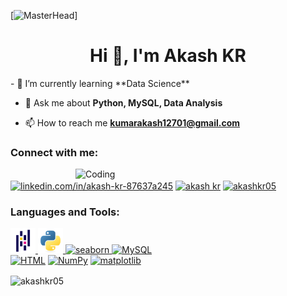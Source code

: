 [![MasterHead](https://surfingthecode.com/img/python.gif)]
<h1 align="center">Hi 👋, I'm Akash KR</h1>
- 🌱 I’m currently learning **Data Science**

- 💬 Ask me about **Python, MySQL, Data Analysis**

- 📫 How to reach me **kumarakash12701@gmail.com**

<h3 align="left">Connect with me:</h3>
<img align="right" alt="Coding" width="400" src="https://cdn.dribbble.com/users/1059583/screenshots/4171367/coding-freak.gif">
<p align="left">
<a href="https://www.linkedin.com/in/akash-kr-87637a245/" target="blank"><img align="center" src="https://raw.githubusercontent.com/rahuldkjain/github-profile-readme-generator/master/src/images/icons/Social/linked-in-alt.svg" alt="linkedin.com/in/akash-kr-87637a245" height="30" width="40" /></a>
<a href="https://www.hackerrank.com/akashkr05?hr_r=1" target="blank"><img align="center" src="https://raw.githubusercontent.com/rahuldkjain/github-profile-readme-generator/master/src/images/icons/Social/hackerrank.svg" alt="akash kr" height="30" width="40" /></a>
<a href="https://www.hackerearth.com/akashkr05" target="blank"><img align="center" src="https://raw.githubusercontent.com/rahuldkjain/github-profile-readme-generator/master/src/images/icons/Social/hackerearth.svg" alt="akashkr05" height="30" width="40" /></a>
</p>

<h3 align="left">Languages and Tools:</h3> 
<p align="left"> <a href="https://pandas.pydata.org/" target="_blank" rel="noreferrer"> <img src="https://raw.githubusercontent.com/devicons/devicon/2ae2a900d2f041da66e950e4d48052658d850630/icons/pandas/pandas-original.svg" alt="pandas" width="40" height="40"/> </a> <a href="https://www.python.org" target="_blank" rel="noreferrer"> <img src="https://raw.githubusercontent.com/devicons/devicon/master/icons/python/python-original.svg" alt="python" width="40" height="40"/> </a> <a href="https://seaborn.pydata.org/" target="_blank" rel="noreferrer"> <img src="https://seaborn.pydata.org/_images/logo-mark-lightbg.svg" alt="seaborn" width="40" height="40"/> 
   <a href="https://www.mysql.com/" target="_blank" rel="noreferrer"> <img src="https://1000logos.net/wp-content/uploads/2020/08/MySQL-Logo.png" alt="MySQL" width="40" height="40"/></a>
   <br>
  <a href="https://html.com/" target="_blank" rel="noreferrer"> <img src="https://cdn.pixabay.com/photo/2017/08/05/11/16/logo-2582748_1280.png" alt="HTML" width="40" height="40"/></a>
   <a href="https://numpy.org/" target="_blank" rel="noreferrer"> <img src="https://encrypted-tbn0.gstatic.com/images?q=tbn:ANd9GcS7bE1HJBoR7Vb7mJiEZI6J5A7O3uCIUtbm2W7zNE_2POzVUMgUxztr_sOnru0HB3s69no&usqp=CAU" alt="NumPy" width="40" height="40"/></a>
   <a href="https://matplotlib.org/" target="_blank" rel="noreferrer"> <img src="https://www.janmeppe.com/assets/2019-12-24-matplotlib/matplotlib.jpg" alt="matplotlib" width="40" height="40"/></a></p>

<p><img align="center" src="https://github-readme-stats.vercel.app/api/top-langs?username=akashkr05&show_icons=true&locale=en&layout=compact" alt="akashkr05" /></p>
